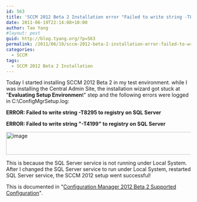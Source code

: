 ```yaml
---
id: 563
title: 'SCCM 2012 Beta 2 Installation error "Failed to write string -T8295 to registry on SQL Server"'
date: 2011-06-19T22:14:08+10:00
author: Tao Yang
#layout: post
guid: http://blog.tyang.org/?p=563
permalink: /2011/06/19/sccm-2012-beta-2-installation-error-failed-to-write-string-t8295-to-registry-on-sql-server/
categories:
  - SCCM
tags:
  - SCCM 2012 Beta 2 Installation
---
```

Today I started installing SCCM 2012 Beta 2 in my test environment. while I was installing the Central Admin Site, the installation wizard got stuck at "<strong>Evaluating Setup Environmen</strong>t" step and the following errors were logged in C:\ConfigMgrSetup.log:

<strong> ERROR: Failed to write string -T8295 to registry on SQL Server </strong>

<strong>ERROR: Failed to write string "-T4199" to registry on SQL Server</strong>

<a href="http://blog.tyang.org/wp-content/uploads/2011/06/image2.png"><img style="background-image: none; padding-left: 0px; padding-right: 0px; display: inline; padding-top: 0px; border: 0px;" title="image" src="http://blog.tyang.org/wp-content/uploads/2011/06/image_thumb2.png" border="0" alt="image" width="580" height="62" /></a>

This is because the SQL Server service is not running under Local System. After I changed the SQL Server service to run under Local System, restarted SQL Server service, the SCCM 2012 setup went successful!

This is documented in "<a href="http://download.microsoft.com/download/5/4/5/54508737-EB00-4B65-8DB3-F0D810FA3A9F/Configuration%20Manager%202012%20Beta%202%20Supported%20Configuration.pdf">Configuration Manager 2012 Beta 2 Supported Configuration</a>".